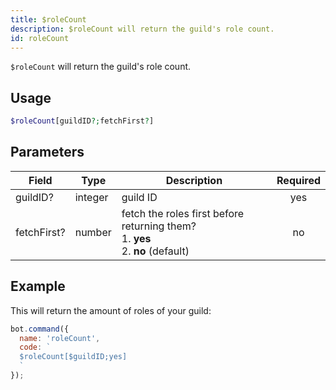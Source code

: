```yaml
---
title: $roleCount 
description: $roleCount will return the guild's role count.
id: roleCount
---
```


`$roleCount` will return the guild's role count.

## Usage

```php
$roleCount[guildID?;fetchFirst?]
```

## Parameters 


| Field     | Type    | Description                                        | Required |
|-----------|---------|----------------------------------------------------| :------: |
| guildID?    | integer  | guild ID                             | yes      |
| fetchFirst?     | number  | fetch the roles first before returning them?  <br> 1. **yes** <br> 2. **no** (default)          | no       |


## Example

This will return the amount of roles of your guild:

```javascript
bot.command({
  name: 'roleCount',
  code: `
  $roleCount[$guildID;yes]
  `
});
```
